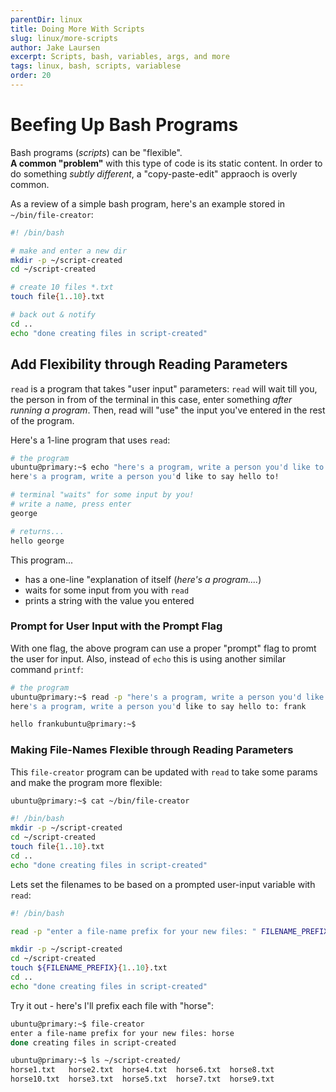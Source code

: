 ```yaml
---
parentDir: linux
title: Doing More With Scripts
slug: linux/more-scripts
author: Jake Laursen
excerpt: Scripts, bash, variables, args, and more
tags: linux, bash, scripts, variablese
order: 20
---
```


# Beefing Up Bash Programs
Bash programs (_scripts_) can be "flexible".  
**A common "problem"** with this type of code is its static content. In order to do something _subtly different_, a "copy-paste-edit" appraoch is overly common.  

As a review of a simple bash program, here's an example stored in `~/bin/file-creator`:  

```bash
#! /bin/bash

# make and enter a new dir
mkdir -p ~/script-created
cd ~/script-created

# create 10 files *.txt
touch file{1..10}.txt

# back out & notify
cd ..
echo "done creating files in script-created"
```

## Add Flexibility through Reading Parameters
`read` is a program that takes "user input" parameters: `read` will wait till you, the person in from of the terminal in this case, enter something _after running a program_. Then, read will "use" the input you've entered in the rest of the program. 

Here's a 1-line program that uses `read`:
```bash
# the program
ubuntu@primary:~$ echo "here's a program, write a person you'd like to say hello to!" && read person && echo "hello "$person
here's a program, write a person you'd like to say hello to!

# terminal "waits" for some input by you!
# write a name, press enter
george

# returns...
hello george
```
This program...
- has a one-line "explanation of itself (_here's a program...._)
- waits for some input from you with `read`
- prints a string with the value you entered

### Prompt for User Input with the Prompt Flag  
With one flag, the above program can use a proper "prompt" flag to promt the user for input. Also, instead of `echo` this is using another similar command `printf`:
```bash
# the program
ubuntu@primary:~$ read -p "here's a program, write a person you'd like to say hello to: " person && printf "\nhello "$person
here's a program, write a person you'd like to say hello to: frank

hello frankubuntu@primary:~$ 
```

### Making File-Names Flexible through Reading Parameters
This `file-creator` program can be updated with `read` to take some params and make the program more flexible:  

```bash
ubuntu@primary:~$ cat ~/bin/file-creator

#! /bin/bash
mkdir -p ~/script-created
cd ~/script-created
touch file{1..10}.txt
cd ..
echo "done creating files in script-created"
```

Lets set the filenames to be based on a prompted user-input variable with `read`:
```bash
#! /bin/bash

read -p "enter a file-name prefix for your new files: " FILENAME_PREFIX

mkdir -p ~/script-created
cd ~/script-created
touch ${FILENAME_PREFIX}{1..10}.txt
cd ..
echo "done creating files in script-created"
```

Try it out - here's I'll prefix each file with "horse":  
```bash
ubuntu@primary:~$ file-creator 
enter a file-name prefix for your new files: horse
done creating files in script-created

ubuntu@primary:~$ ls ~/script-created/
horse1.txt   horse2.txt  horse4.txt  horse6.txt  horse8.txt
horse10.txt  horse3.txt  horse5.txt  horse7.txt  horse9.txt
```